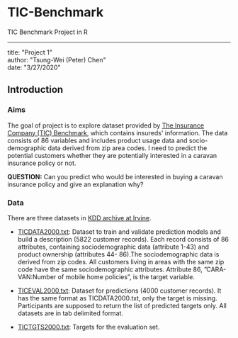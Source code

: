 # TIC-Benchmark
TIC Benchmark Project in R

---
title: "Project 1"  
author: "Tsung-Wei (Peter) Chen"  
date: "3/27/2020"  



## Introduction

### Aims

The goal of project is to explore dataset provided by [The Insurance Company (TIC) Benchmark](http://liacs.leidenuniv.nl/~puttenpwhvander/library/cc2000/), which contains insureds' information. The data consists of 86 variables and includes product usage data and socio-demographic data derived from zip area codes. I need to predict the potential customers whether they are potentially interested in a caravan insurance policy or not.

**QUESTION:** Can you predict who would be interested in buying a caravan insurance policy and give an explanation why?  


### Data

There are three datasets in [KDD archive at Irvine](http://kdd.ics.uci.edu/databases/tic/tic.html).

+ [TICDATA2000.txt](http://kdd.ics.uci.edu/databases/tic/ticdata2000.txt): Dataset to train and validate prediction models and build a description (5822 customer records). Each record consists of 86 attributes, containing sociodemographic data (attribute 1-43) and product ownership (attributes 44- 86).The sociodemographic data is derived from zip codes. All customers living in areas with the same zip code have the same sociodemographic attributes. Attribute 86, ”CARA- VAN:Number of mobile home policies”, is the target variable.

+ [TICEVAL2000.txt](http://kdd.ics.uci.edu/databases/tic/ticeval2000.txt): Dataset for predictions (4000 customer records). It has the same format as TICDATA2000.txt, only the target is missing. Participants are supposed to return the list of predicted targets only. All datasets are in tab delimited format.

+ [TICTGTS2000.txt](http://kdd.ics.uci.edu/databases/tic/tictgts2000.txt): Targets for the evaluation set.
